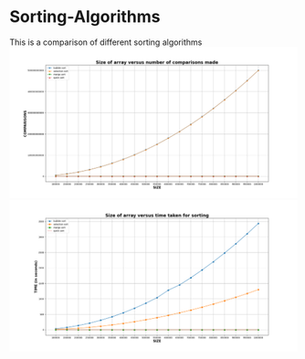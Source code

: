 # Sorting-Algorithms
This is a comparison of different sorting algorithms
<img src="sizeVScomparisons.png"/>
<img src="sizeVStime.png"/>